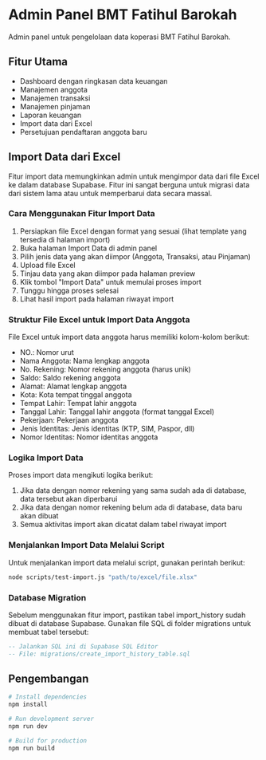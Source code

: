 # Admin Panel BMT Fatihul Barokah

Admin panel untuk pengelolaan data koperasi BMT Fatihul Barokah.

## Fitur Utama

- Dashboard dengan ringkasan data keuangan
- Manajemen anggota
- Manajemen transaksi
- Manajemen pinjaman
- Laporan keuangan
- Import data dari Excel
- Persetujuan pendaftaran anggota baru

## Import Data dari Excel

Fitur import data memungkinkan admin untuk mengimpor data dari file Excel ke dalam database Supabase. Fitur ini sangat berguna untuk migrasi data dari sistem lama atau untuk memperbarui data secara massal.

### Cara Menggunakan Fitur Import Data

1. Persiapkan file Excel dengan format yang sesuai (lihat template yang tersedia di halaman import)
2. Buka halaman Import Data di admin panel
3. Pilih jenis data yang akan diimpor (Anggota, Transaksi, atau Pinjaman)
4. Upload file Excel
5. Tinjau data yang akan diimpor pada halaman preview
6. Klik tombol "Import Data" untuk memulai proses import
7. Tunggu hingga proses selesai
8. Lihat hasil import pada halaman riwayat import

### Struktur File Excel untuk Import Data Anggota

File Excel untuk import data anggota harus memiliki kolom-kolom berikut:

- NO.: Nomor urut
- Nama Anggota: Nama lengkap anggota
- No. Rekening: Nomor rekening anggota (harus unik)
- Saldo: Saldo rekening anggota
- Alamat: Alamat lengkap anggota
- Kota: Kota tempat tinggal anggota
- Tempat Lahir: Tempat lahir anggota
- Tanggal Lahir: Tanggal lahir anggota (format tanggal Excel)
- Pekerjaan: Pekerjaan anggota
- Jenis Identitas: Jenis identitas (KTP, SIM, Paspor, dll)
- Nomor Identitas: Nomor identitas anggota

### Logika Import Data

Proses import data mengikuti logika berikut:

1. Jika data dengan nomor rekening yang sama sudah ada di database, data tersebut akan diperbarui
2. Jika data dengan nomor rekening belum ada di database, data baru akan dibuat
3. Semua aktivitas import akan dicatat dalam tabel riwayat import

### Menjalankan Import Data Melalui Script

Untuk menjalankan import data melalui script, gunakan perintah berikut:

```bash
node scripts/test-import.js "path/to/excel/file.xlsx"
```

### Database Migration

Sebelum menggunakan fitur import, pastikan tabel import_history sudah dibuat di database Supabase. Gunakan file SQL di folder migrations untuk membuat tabel tersebut:

```sql
-- Jalankan SQL ini di Supabase SQL Editor
-- File: migrations/create_import_history_table.sql
```

## Pengembangan

```bash
# Install dependencies
npm install

# Run development server
npm run dev

# Build for production
npm run build
```
